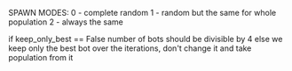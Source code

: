 SPAWN MODES:
0 - complete random
1 - random but the same for whole population
2 - always the same


if keep_only_best == False
    number of bots should be divisible by 4
else
    we keep only the best bot over the iterations, don't change it and take population from it